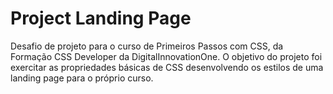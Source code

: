 # Project Landing Page

Desafio de projeto para o curso de Primeiros Passos com CSS, da Formação CSS Developer da DigitalInnovationOne. O objetivo do projeto foi exercitar as propriedades básicas de CSS desenvolvendo os estilos de uma landing page para o próprio curso.
